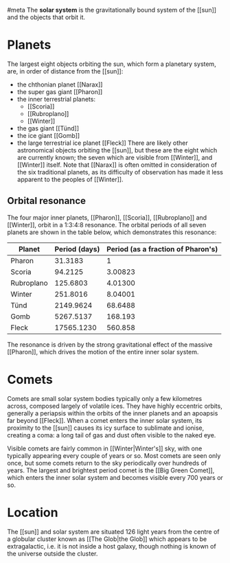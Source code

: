 #meta
The **solar system** is the gravitationally bound system of the [[sun]] and the objects that orbit it.
# Planets
The largest eight objects orbiting the sun, which form a planetary system, are, in order of distance from the [[sun]]:
- the chthonian planet [[Narax]]
- the super gas giant [[Pharon]]
- the inner terrestrial planets:
	- [[Scoria]]
	- [[Rubroplano]]
	- [[Winter]]
- the gas giant [[Tünd]]
- the ice giant [[Gomb]]
- the large terrestrial ice planet [[Fleck]]
There are likely other astronomical objects orbiting the [[sun]], but these are the eight which are currently known; the seven which are visible from [[Winter]], and [[Winter]] itself. Note that [[Narax]] is often omitted in consideration of the six traditional planets, as its difficulty of observation has made it less apparent to the peoples of [[Winter]].
## Orbital resonance
The four major inner planets, [[Pharon]], [[Scoria]], [[Rubroplano]] and [[Winter]], orbit in a 1:3:4:8 resonance. The orbital periods of all seven planets are shown in the table below, which demonstrates this resonance:

| Planet     | Period (days) | Period (as a fraction of Pharon's) |
| ---------- | ------------- | ---------------------------------- |
| Pharon     | 31.3183       | 1                                  |
| Scoria     | 94.2125       | 3.00823                            |
| Rubroplano | 125.6803      | 4.01300                            |
| Winter     | 251.8016      | 8.04001                            |
| Tünd       | 2149.9624     | 68.6488                            |
| Gomb       | 5267.5137     | 168.193                            |
| Fleck      | 17565.1230    | 560.858                            |

The resonance is driven by the strong gravitational effect of the massive [[Pharon]], which drives the motion of the entire inner solar system.
# Comets
Comets are small solar system bodies typically only a few kilometres across, composed largely of volatile ices. They have highly eccentric orbits, generally a periapsis within the orbits of the inner planets and an apoapsis far beyond [[Fleck]]. When a comet enters the inner solar system, its proximity to the [[sun]] causes its icy surface to sublimate and ionise, creating a coma: a long tail of gas and dust often visible to the naked eye.

Visible comets are fairly common in [[Winter|Winter's]] sky, with one typically appearing every couple of years or so. Most comets are seen only once, but some comets return to the sky periodically over hundreds of years. The largest and brightest period comet is the [[Big Green Comet]], which enters the inner solar system and becomes visible every 700 years or so.
# Location
The [[sun]] and solar system are situated 126 light years from the centre of a globular cluster known as [[The Glob|the Glob]] which appears to be extragalactic, i.e. it is not inside a host galaxy, though nothing is known of the universe outside the cluster.